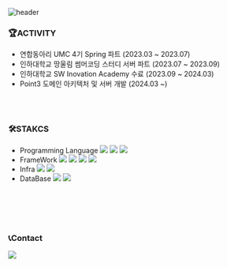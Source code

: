  ![header](https://capsule-render.vercel.app/api?type=transparent&height=100&section=header&text=About%20me👋%&fontSize=30&fontColor=F9F4EC&fontAlign=10) 
<br>
### 🏆ACTIVITY
- 연합동아리 UMC 4기 Spring 파트 (2023.03 ~ 2023.07)
- 인하대학교 땅울림 썸머코딩 스터디 서버 파트 (2023.07 ~ 2023.09)
- 인하대학교 SW Inovation Academy 수료 (2023.09 ~ 2024.03)
- Point3 도메인 아키텍처 및 서버 개발 (2024.03 ~)
   
<br><br>
### 🛠STAKCS
- Programming Language <img src="https://img.shields.io/badge/TypeScript-3178C6?style=flat&logo=typescript&logoColor=white"> <img src="https://img.shields.io/badge/Java-007396?style=flat&logo=java&logoColor=white"/> <img src="https://img.shields.io/badge/C++-00599C?style=flat&logo=cplusplus&logoColor=white"/>
- FrameWork <img src="https://img.shields.io/badge/Node.js-5FA04E?style=flat&logo=node.js&logoColor=white"> <img src="https://img.shields.io/badge/NestJS-E0234E?style=flat&logo=nestjs&logoColor=white"> <img src="https://img.shields.io/badge/Spring-6DB33F?style=flat&logo=Spring&logoColor=white"> <img src="https://img.shields.io/badge/Spring Boot-6DB33F?style=flat&logo=springboot&logoColor=white"><br>
- Infra <img src="https://img.shields.io/badge/Apache Kafka-231F20?style=flat&logo=apachekafka&logoColor=white"> <img src="https://img.shields.io/badge/Redis-FF4438?style=flat&logo=redis&logoColor=white"> <br>
- DataBase <img src="https://img.shields.io/badge/MySQL-4479A1?style=flat&logo=mysql&logoColor=white"> <img src="https://img.shields.io/badge/MongoDB-47A248?style=flat&logo=mongodb&logoColor=white">
<br>


<br><br>
### 📞Contact
<a href="https://www.linkedin.com/in/%EC%9E%AC%EC%8A%B9-%EC%96%91-80626b2b1/">
   <img src="https://img.shields.io/badge/LinkedIn-0077B5?style=for-the-badge&logo=linkedin&logoColor=white">
</a>
